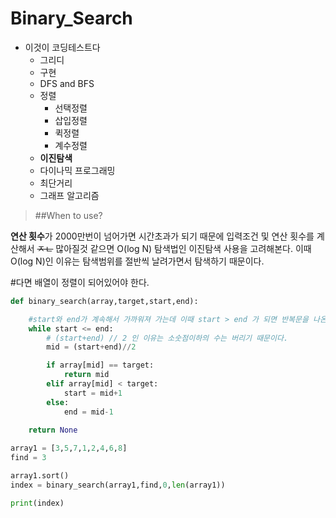 # Binary_Search      
* 이것이 코딩테스트다
  * 그리디
  * 구현
  * DFS and BFS
  * 정렬
    * 선택정렬
    * 삽입정렬
    * 퀵정렬
    * 계수정렬
  * **이진탐색**
  * 다이나믹 프로그래밍
  * 최단거리
  * 그래프 알고리즘
        
> ##When to use?
      
**연산 횟수**가 2000만번이 넘어가면 시간초과가 되기 때문에 입력조건 및 연산 횟수를 계산해서
~~ㅈㄴ~~ 많아질것 같으면 O(log N) 탐색법인 이진탐색 사용을 고려해본다. 이때  O(log N)인 이유는 탐색범위를 절반씩 날려가면서 탐색하기 때문이다.
   
#다면 배열이 정렬이 되어있어야 한다. 
   
```python
def binary_search(array,target,start,end):

    #start와 end가 계속해서 가까워져 가는데 이때 start > end 가 되면 반복문을 나온다.
    while start <= end:
        # (start+end) // 2 인 이유는 소숫점이하의 수는 버리기 때문이다. 
        mid = (start+end)//2

        if array[mid] == target:
            return mid
        elif array[mid] < target:
            start = mid+1
        else:
            end = mid-1
    
    return None

array1 = [3,5,7,1,2,4,6,8]
find = 3

array1.sort()
index = binary_search(array1,find,0,len(array1))

print(index)
```
